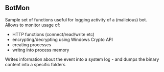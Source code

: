 BotMon
---
Sample set of functions useful for logging activity of a (malicious) bot.<br/>
Allows to monitor usage of:<br/>
+ HTTP functions (connect/read/write etc)
+ encrypting/decrypting using Windows Crypto API
+ creating processes
+ writng into process memory

Writes information about the event into a system log - and dumps the binary content into a specific folders.<br/>
